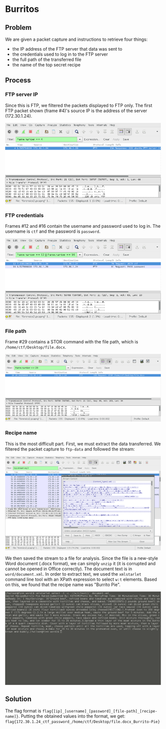 # Burritos
## Problem
We are given a packet capture and instructions to retrieve four things:
- the IP address of the FTP server that data was sent to
- the credentials used to log in to the FTP server
- the full path of the transferred file
- the name of the top secret recipe

## Process
### FTP server IP
Since this is FTP, we filtered the packets displayed to FTP only. The first
FTP packet shown (frame #4)'s source IP is the address of the server (172.30.1.24).

![Step 1](150a-burritos/step1.png)

### FTP credentials
Frames #12 and #16 contain the username and password used to log in. The username
is `ctf` and the password is `password`.

![Step 2](150a-burritos/step2.png)

### File path
Frame #29 contains a STOR command with the file path, which is `/home/ctf/Desktop/file.docx`.

![Step 3](150a-burritos/step3.png)

### Recipe name
This is the most difficult part. First, we must extract the data transferred.
We filtered the packet capture to `ftp-data` and followed the stream:

![Step 4](150a-burritos/step4.png)

We then saved the stream to a file for analysis. Since the file is a new-style Word
document (.docx format), we can simply `unzip` it (it is corrupted and cannot be
opened in Office correctly). The document text is in `word/document.xml`. In order
to extract text, we used the `xmlstarlet` command line tool with an XPath expression to
select `w:t` elements. Based on this, we found that the recipe name was "Burrito Pie".

![Step 5](150a-burritos/step5.png)

## Solution
The flag format is `flag{[ip]_[username]_[password]_[file-path]_[recipe-name]}`.
Putting the obtained values into the format, we get: `flag{172.30.1.24_ctf_password_/home/ctf/Desktop/file.docx_Burrito-Pie}`
